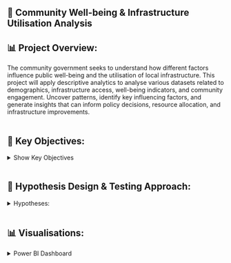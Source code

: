 ## 🏢 Community Well-being & Infrastructure Utilisation Analysis<br>
## 📊 Project Overview:
The community government seeks to understand how different factors influence public well-being and the utilisation of local infrastructure. 
This project will apply descriptive analytics to analyse various datasets related to demographics, infrastructure access, well-being indicators, and community engagement.
Uncover patterns, identify key influencing factors, and generate insights that can inform policy decisions, resource allocation, and infrastructure improvements.<br><br>

## 🎯 Key Objectives:
<details><summary>Show Key Objectives</summary><br>

### 🔢Identify Key Community Well-being Indicators
- Measure central tendency, dispersion, and positional metrics for key variables such as household income, health outcomes, and infrastructure usage.<br>
### 🧠Determine Correlations & Variable Relationships
- Analyse demographic, geographic, and behavioral factors affecting infrastructure utilisation.
- Identify key variables influencing community engagement and satisfaction.<br>
### 🔄Predict Infrastructure Demand & Service Utilisation
- Use regression models and probabilistic analysis to predict demand for public infrastructure (parks, public transport, libraries, community centers).<br>
### 🌍Assess Regional Disparities
- Compare geographical clusters to determine which communities experience inequitable access to resources.<br>
### 💡Generate Actionable Insights for Policy Recommendations
- Provide evidence-backed suggestions for policy improvements, funding allocation, and strategic development.<br><br>
</details><br>

## 🧪 Hypothesis Design & Testing Approach:
 <details><summary>Hypotheses:</summary><br>
- Communities with higher income levels have higher infrastructure utilisation rates.<br>
- Proximity to public transportation correlates with increased employment rates and well-being scores.<br>
- Underfunded regions experience lower satisfaction with government services.<br><br>
</details><br>

## 📊 Visualisations:
 <details><summary>Power BI Dashboard</summary><br>

![Dashboard](https://github.com/WallaceAmy/Descriptive---Community-Government-Project/blob/main/Descriptive%20-%20Community%20Government%20Project.png)
</details>

